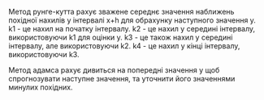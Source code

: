 

Метод рунге-кутта рахує зважене середнє
значення наближень похідної нахилів у інтервалі x+h для обрахунку наступного значення y.
k1 - це нахил на початку інтервалу.
k2 - це нахил у середині інтервалу, використовуючи k1 для оцінки y.
k3 - це також нахил у середині інтервалу, але використовуючи k2.
k4 - це нахил у кінці інтервалу, використовуючи k3.


Метод адамса рахує дивиться на попередні значення у щоб спрогнозувати наступне значення, та уточнити його значеннями минулих похідних.

